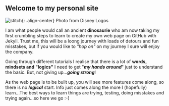 ## Welcome to my personal site

![stitch]({{site.baseurl}}/assets/images/disney-stitch-7173_disney-logo.png){: .align-center} Photo from Disney Logos

I am what people would call an ancient **dinosaurie** who am now taking my first crumbling steps to learn to create my own web page on GitHub with Jekyll.
Trust me, this will be a loong journey with loads of detours and fun misstakes, but if you would like to _"hop on"_ on my journey I sure will enjoy the company. 

Going through different tutorials I realise that there is a lot of **words, mindsets and "logics"** I need to get "**_my hands around_**" just to understand the basic. But, not giving up...**_going strong_**!

As the web page is to be built up, you will see more features come along, so there is no **_logical_** start. Info just comes along the more I (hopefully) learn...The best ways to learn things are trying, testing, doing misstakes and trying again...so here we go :-)




